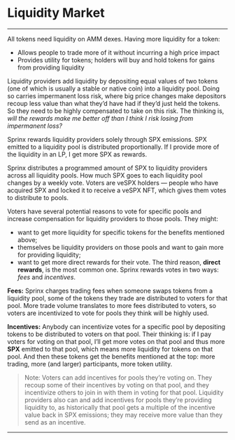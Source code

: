 # Liquidity Market
---

All tokens need liquidity on AMM dexes. Having more liquidity for a token:
 - Allows people to trade more of it without incurring a high price impact
 - Provides utility for tokens; holders will buy and hold tokens for gains from providing liquidity

Liquidity providers add liquidity by depositing equal values of two tokens (one of which is usually a stable or native coin) into a liquidity pool. Doing so carries impermanent loss risk, where big price changes make depositors recoup less value than what they’d have had if they’d just held the tokens. So they need to be highly compensated to take on this risk. The thinking is, *will the rewards make me better off than I think I risk losing from impermanent loss?*

Sprinx rewards liquidity providers solely through SPX emissions. SPX emitted to a liquidity pool is distributed proportionally. If I provide more of the liquidity in an LP, I get more SPX as rewards.

Sprinx distributes a programmed amount of SPX to liquidity providers across all liquidity pools. How much SPX goes to each liquidity pool changes by a weekly vote. Voters are veSPX holders — people who have acquired SPX and locked it to receive a veSPX NFT, which gives them votes to distribute to pools.

Voters have several potential reasons to vote for specific pools and increase compensation for liquidity providers to those pools. They might:
 - want to get more liquidity for specific tokens for the benefits mentioned above;
 - themselves be liquidity providers on those pools and want to gain more for providing liquidity;
 - want to get more direct rewards for their vote.
The third reason, **direct rewards**, is the most common one. Sprinx rewards votes in two ways: *fees* and *incentives*.

**Fees:**
Sprinx charges trading fees when someone swaps tokens from a liquidity pool, some of the tokens they trade are distributed to voters for that pool. More trade volume translates to more fees distributed to voters, so voters are incentivized to vote for pools they think will be highly used.

**Incentives:**
Anybody can incentivize votes for a specific pool by depositing tokens to be distributed to voters on that pool. Their thinking is: if I pay voters for voting on that pool, I’ll get more votes on that pool and thus more **SPX** emitted to that pool, which means more liquidity for tokens on that pool. And then these tokens get the benefits mentioned at the top: more trading, more (and larger) participants, more token utility.
 > Note: Voters can add incentives for pools they’re voting on. They recoup some of their incentives by voting on that pool, and they incentivize others to join in with them in voting for that pool. Liquidity providers also can and add incentives for pools they’re providing liquidity to, as historically that pool gets a multiple of the incentive value back in SPX emissions; they may receive more value than they send as an incentive.

---